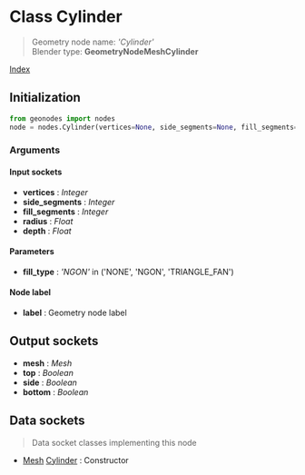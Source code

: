 
# Class Cylinder

> Geometry node name: _'Cylinder'_<br>Blender type:  **GeometryNodeMeshCylinder**


[Index](/docs/index.md)

## Initialization


```python
from geonodes import nodes
node = nodes.Cylinder(vertices=None, side_segments=None, fill_segments=None, radius=None, depth=None, fill_type='NGON', label=None)
```


### Arguments


#### Input sockets



- **vertices** : _Integer_
- **side_segments** : _Integer_
- **fill_segments** : _Integer_
- **radius** : _Float_
- **depth** : _Float_



#### Parameters



- **fill_type** : _'NGON'_ in ('NONE', 'NGON', 'TRIANGLE_FAN')



#### Node label



- **label** : Geometry node label



## Output sockets



- **mesh** : _Mesh_
- **top** : _Boolean_
- **side** : _Boolean_
- **bottom** : _Boolean_



## Data sockets

> Data socket classes implementing this node




- [Mesh](../sockets/Mesh.md) [Cylinder](../sockets/Mesh.md#cylinder) : Constructor



